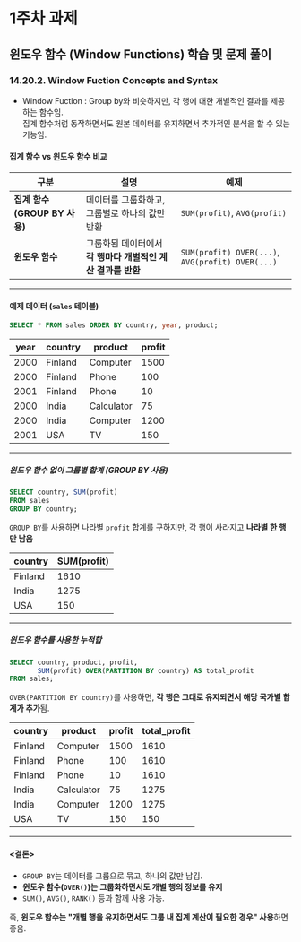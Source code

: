 # 1주차 과제
## 윈도우 함수 (Window Functions) 학습 및 문제 풀이
### 14.20.2. Window Fuction Concepts and Syntax
- Window Fuction : Group by와 비슷하지만, 각 행에 대한 개별적인 결과를 제공하는 함수임.\
집계 함수처럼 동작하면서도 원본 데이터를 유지하면서 추가적인 분석을 할 수 있는 기능임.

#### 집계 함수 vs 윈도우 함수 비교
| 구분 | 설명 | 예제 |
|------|------|------|
| **집계 함수 (GROUP BY 사용)** | 데이터를 그룹화하고, 그룹별로 하나의 값만 반환 | `SUM(profit)`, `AVG(profit)` |
| **윈도우 함수** | 그룹화된 데이터에서 **각 행마다 개별적인 계산 결과를 반환** | `SUM(profit) OVER(...)`, `AVG(profit) OVER(...)` |

---

#### 예제 데이터 (`sales` 테이블)

```sql
SELECT * FROM sales ORDER BY country, year, product;
```

| year | country | product | profit |
|------|---------|---------|--------|
| 2000 | Finland | Computer | 1500 |
| 2000 | Finland | Phone | 100 |
| 2001 | Finland | Phone | 10 |
| 2000 | India | Calculator | 75 |
| 2000 | India | Computer | 1200 |
| 2001 | USA | TV | 150 |

---

##### 윈도우 함수 없이 그룹별 합계 (GROUP BY 사용)
```sql
SELECT country, SUM(profit) 
FROM sales 
GROUP BY country;
```
 `GROUP BY`를 사용하면 나라별 `profit` 합계를 구하지만, 각 행이 사라지고 **나라별 한 행만 남음**  

| country | SUM(profit) |
|---------|------------|
| Finland | 1610 |
| India | 1275 |
| USA | 150 |

---

##### 윈도우 함수를 사용한 누적합
```sql
SELECT country, product, profit,
       SUM(profit) OVER(PARTITION BY country) AS total_profit
FROM sales;
```
`OVER(PARTITION BY country)`를 사용하면, **각 행은 그대로 유지되면서 해당 국가별 합계가 추가**됨.

| country | product | profit | total_profit |
|---------|---------|--------|-------------|
| Finland | Computer | 1500 | 1610 |
| Finland | Phone | 100 | 1610 |
| Finland | Phone | 10 | 1610 |
| India | Calculator | 75 | 1275 |
| India | Computer | 1200 | 1275 |
| USA | TV | 150 | 150 |

---

#### <결론>
- `GROUP BY`는 데이터를 그룹으로 묶고, 하나의 값만 남김.
- **윈도우 함수(`OVER()`)는 그룹화하면서도 개별 행의 정보를 유지**  
- `SUM()`, `AVG()`, `RANK()` 등과 함께 사용 가능.

즉, **윈도우 함수는 "개별 행을 유지하면서도 그룹 내 집계 계산이 필요한 경우" 사용**하면 좋음.

